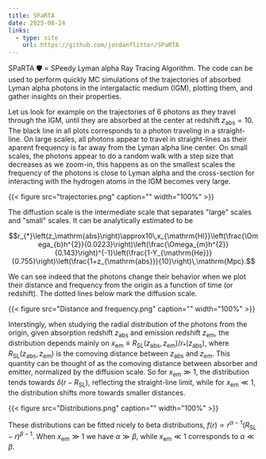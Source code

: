 ```yaml
---
title: SPaRTA
date: 2025-08-24
links:
  - type: site
    url: https://github.com/jordanflitter/SPaRTA
---
```


SPaRTA 🛡️ = SPeedy Lyman alpha Ray Tracing Algorithm. The code can be used to perform quickly MC simulations of the trajectories of absorbed Lyman alpha photons in the intergalactic medium (IGM), plotting them, and gather insights on their properties.

Let us look for example on the trajectories of 6 photons as they travel through the IGM, until they are absorbed at the center at redshift $z_\mathrm{abs}=10$. The black line in all plots corresponds to a photon traveling in a straight-line. On large scales, all photons appear to travel in straight-lines as their aparent frequency is far away from the Lyman alpha line center. On small scales, the photons appear to do a random walk with a step size that decreases as we zoom-in, this happens as on the smallest scales the frequency of the photons is close to Lyman alpha and the cross-section for interacting with the hydrogen atoms in the IGM becomes very large.

{{< figure src="trajectories.png" caption="" width="100%" >}}

The diffustion scale is the intermediate scale that separates "large" scales and "small" scales. It can be analytically estimated to be

$$r_{*}\left(z_\mathrm{abs}\right)\approx10\,x_{\mathrm{HI}}\left(\frac{\Omega_{b}h^{2}}{0.0223}\right)\left(\frac{\Omega_{m}h^{2}}{0.143}\right)^{-1}\left(\frac{1-Y_{\mathrm{He}}}{0.755}\right)\left(\frac{1+z_{\mathrm{abs}}}{10}\right)\,\mathrm{Mpc}.$$

We can see indeed that the photons change their behavior when we plot their distance and frequency from the origin as a function of time (or redshift). The dotted lines below mark the diffusion scale.

{{< figure src="Distance and frequency.png" caption="" width="100%" >}}

Interstingly, when studying the radial distribution of the photons from the origin, given absorption redshift $z_\mathrm{abs}$ and emission redshift $z_\mathrm{em}$, the distribution depends mainly on $x_\mathrm{em}\equiv R_\mathrm{SL}\left(z_\mathrm{abs},z_\mathrm{em}\right)/r_{*}\left(z_\mathrm{abs}\right)$, where $R_\mathrm{SL}\left(z_\mathrm{abs},z_\mathrm{em}\right)$ is the comoving distance between $z_\mathrm{abs}$ and $z_\mathrm{em}$. This quantity can be thought of as the comoving distance between absorber and emitter, normalized by the diffusion scale. So for $x_\mathrm{em}\gg 1$, the distribution tends towards $\delta\left(r-R_\mathrm{SL}\right)$, reflecting the straight-line limit, while for $x_\mathrm{em}\ll 1$, the distribution shifts more towards smaller distances.

{{< figure src="Distributions.png" caption="" width="100%" >}}

These distributions can be fitted nicely to beta distributions, $f\left(r\right)\propto r^{\alpha-1}\left(R_\mathrm{SL}-r\right)^{\beta-1}$. When $x_\mathrm{em}\gg 1$ we have $\alpha\gg\beta$, while $x_\mathrm{em}\ll 1$ corresponds to $\alpha\ll\beta$.

<!--more-->

